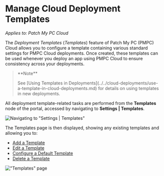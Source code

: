 # Manage Cloud Deployment Templates

_Applies to: Patch My PC Cloud_

The _Deployment Templates_ (_Templates_) feature of Patch My PC (PMPC) Cloud allows you to configure a template containing various standard settings for PMPC Cloud deployments. Once created, these templates can be used whenever you deploy an app using PMPC Cloud to ensure consistency across your deployments.

> \*\*Note\*\*
>
> See \[Using Templates in Deployments]\(../../cloud-deployments/use-a-template-in-cloud-deployments.md) for details on using templates in new deployments.

All deployment template-related tasks are performed from the **Templates** node of the portal, accessed by navigating to **Settings | Templates**.

![Navigating to "Settings | Templates"](../../../_images/image-\(273\).png)

The Templates page is then displayed, showing any existing templates and allowing you to:

* [Add a Template](add-a-cloud-deployment-template.md)
* [Edit a Template](edit-a-cloud-deployment-template.md)
* [Configure a Default Template](configure-a-default-cloud-deployment-template.md)
* [Delete a Template](delete-a-cloud-deployment-template.md)

!["Templates" page](../../../_images/image-\(274\).png)
